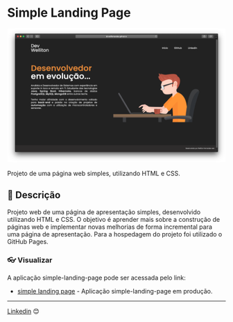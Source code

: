 # Simple Landing Page

![simple-landing-page](img/simple-landing-page.png)

Projeto de uma página web simples, utilizando HTML e CSS.

## 🚀 Descrição

Projeto web de uma página de apresentação simples, desenvolvido utilizando HTML e CSS.
O objetivo é aprender mais sobre a construção de páginas web e implementar novas melhorias de forma incremental para uma página de apresentação.
Para a hospedagem do projeto foi utilizado o GitHub Pages.


### 👓 Visualizar

A aplicação simple-landing-page pode ser acessada pelo link:

* [simple landing page](https://wellfernandes.github.io/simple-landing-page/) - Aplicação simple-landing-page em produção. 

---
[Linkedin](https://www.linkedin.com/in/wellitonfernandes/) 😊